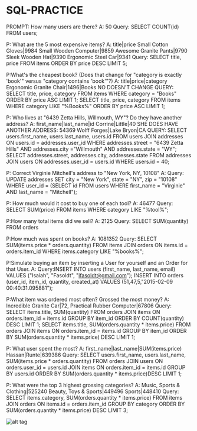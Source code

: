 # SQL-PRACTICE

PROMPT: How many users are there?
A: 50
Query: SELECT COUNT(id) FROM users;

P: What are the 5 most expensive items?
A:
title|price
Small Cotton Gloves|9984
Small Wooden Computer|9859
Awesome Granite Pants|9790
Sleek Wooden Hat|9390
Ergonomic Steel Car|9341
Query: SELECT title, price FROM items ORDER BY price DESC LIMIT 5;

P:What's the cheapest book? (Does that change for "category is exactly 'book'" versus "category contains 'book'"?)
A:
title|price|category
Ergonomic Granite Chair|1496|Books
NO DOESN'T CHANGE
QUERY: SELECT title, price, category FROM items WHERE category = "Books" ORDER BY price ASC LIMIT 1; SELECT title, price, category FROM items WHERE category LIKE  "%Books%" ORDER BY price ASC LIMIT 1;

P: Who lives at "6439 Zetta Hills, Willmouth, WY"? Do they have another address?
A:
first_name|last_name|id
Corrine|Little|40
SHE DOES HAVE ANOTHER ADDRESS: 54369 Wolff Forges|Lake Bryon|CA
QUERY:
SELECT users.first_name, users.last_name, users.id FROM users JOIN addresses ON users.id = addresses.user_id WHERE addresses.street = "6439 Zetta Hills" AND addresses.city ="Willmouth" AND addresses.state = "WY";
SELECT addresses.street, addresses.city, addresses.state FROM addresses JOIN users ON addresses.user_id = users.id WHERE users.id = 40;

P: Correct Virginie Mitchell's address to "New York, NY, 10108"
A:
Query: UPDATE addresses SET city = "New York", state = "NY", zip = "10108" WHERE user_id = (SELECT id FROM users WHERE first_name = "Virginie" AND last_name = "Mitchell");

P: How much would it cost to buy one of each tool?
A: 46477
Query: SELECT SUM(price) FROM items WHERE category LIKE "%tool%";

P:How many total items did we sell?
A: 2125
Query: SELECT SUM(quantity) FROM orders

P:How much was spent on books?
A: 1081352
Query: SELECT SUM(items.price * orders.quantity) FROM items JOIN orders ON items.id = orders.item_id WHERE items.category LIKE "%books%";

P:Simulate buying an item by inserting a User for yourself and an Order for that User.
A:
Query:INSERT INTO users (first_name, last_name, email) VALUES ("Isaiah", "Fasoldt", "ifasoldt@gmail.com");
INSERT INTO orders (user_id, item_id, quantity, created_at) VALUES (51,47,5,"2015-02-09 00:40:31.095881");

P:What item was ordered most often? Grossed the most money?
A: Incredible Granite Car|72, Practical Rubber Computer|67806
Query:
SELECT items.title, SUM(quantity) FROM orders JOIN items ON orders.item_id = items.id GROUP BY item_id ORDER BY COUNT(quantity) DESC LIMIT 1;
SELECT items.title, SUM(orders.quantity * items.price) FROM orders JOIN items ON orders.item_id = items.id GROUP BY item_id ORDER BY SUM(orders.quantity * items.price) DESC LIMIT 1;

P: What user spent the most?
A:
first_name|last_name|SUM(items.price)
Hassan|Runte|639386
Query: SELECT users.first_name, users.last_name, SUM(items.price * orders.quantity) FROM orders JOIN users ON orders.user_id = users.id JOIN items ON orders.item_id = items.id GROUP BY users.id ORDER BY SUM(orders.quantity * items.price)DESC LIMIT 1;

P: What were the top 3 highest grossing categories?
A: Music, Sports & Clothing|525240
Beauty, Toys & Sports|449496
Sports|448410
Query: SELECT items.category, SUM(orders.quantity * items.price) FROM items JOIN orders ON items.id = orders.item_id GROUP BY category ORDER BY SUM(orders.quantity * items.price) DESC LIMIT 3;

![alt tag](./screenshot)
